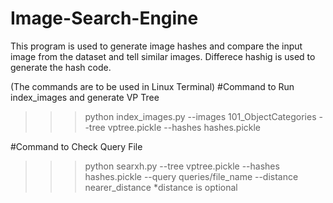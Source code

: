 # Image-Search-Engine
This program is used to generate image hashes and compare the input image from the dataset and tell similar images. 
Differece hashig is used to generate the hash code.

(The commands are to be used in Linux Terminal)
#Command to Run index_images and generate VP Tree 
>>>python index_images.py --images 101_ObjectCategories --tree vptree.pickle --hashes hashes.pickle

#Command to Check Query File
>>>python searxh.py --tree vptree.pickle --hashes hashes.pickle --query queries/file_name --distance nearer_distance
*distance is optional

